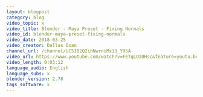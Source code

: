 ```yaml
---
layout: blogpost
category: blog
video_topic: x
video_title: Blender - Maya Preset - Fixing Normals
video_id: blender-maya-preset-fixing-normals
video_date: 2018-03-25
video_creator: Dallas Doan
channel_url: /channel/UC5I82Q2ihNwrniMx13_Y95A
video_url: https://www.youtube.com/watch?v=FETqLOI0Hsc&feature=youtu.be
video_length: 0:03:12
language_audio: English
language_subs: x
blender_version: 2.78
tags_software: x
---
```

